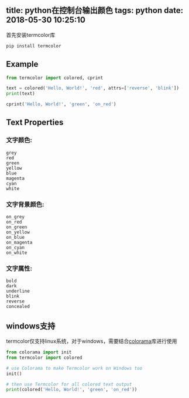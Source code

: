 title: python在控制台输出颜色
tags: python
date: 2018-05-30 10:25:10
---
首先安装termcolor库

```bash
pip install termcolor
```

## Example

```python
from termcolor import colored, cprint

text = colored('Hello, World!', 'red', attrs=['reverse', 'blink'])
print(text)

cprint('Hello, World!', 'green', 'on_red')
```

## Text Properties

### 文字颜色:

```
grey
red
green
yellow
blue
magenta
cyan
white
```

### 文字背景颜色:
```
on_grey
on_red
on_green
on_yellow
on_blue
on_magenta
on_cyan
on_white
```

### 文字属性:

```
bold
dark
underline
blink
reverse
concealed
```
## windows支持

termcolor仅支持linux系统，对于windows，需要结合[colorama](https://pypi.org/project/colorama/)库进行使用

```python
from colorama import init
from termcolor import colored

# use Colorama to make Termcolor work on Windows too
init()

# then use Termcolor for all colored text output
print(colored('Hello, World!', 'green', 'on_red'))
```
